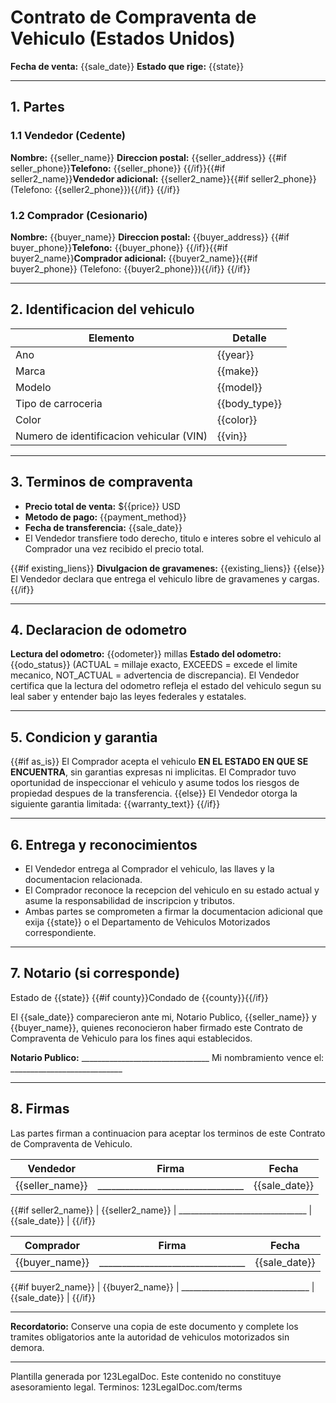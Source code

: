 # Contrato de Compraventa de Vehiculo (Estados Unidos)

**Fecha de venta:** {{sale_date}}
**Estado que rige:** {{state}}

---

## 1. Partes

### 1.1 Vendedor (Cedente)
**Nombre:** {{seller_name}}
**Direccion postal:** {{seller_address}}
{{#if seller_phone}}**Telefono:** {{seller_phone}}
{{/if}}{{#if seller2_name}}**Vendedor adicional:** {{seller2_name}}{{#if seller2_phone}} (Telefono: {{seller2_phone}}){{/if}}
{{/if}}

### 1.2 Comprador (Cesionario)
**Nombre:** {{buyer_name}}
**Direccion postal:** {{buyer_address}}
{{#if buyer_phone}}**Telefono:** {{buyer_phone}}
{{/if}}{{#if buyer2_name}}**Comprador adicional:** {{buyer2_name}}{{#if buyer2_phone}} (Telefono: {{buyer2_phone}}){{/if}}
{{/if}}

---

## 2. Identificacion del vehiculo

| Elemento | Detalle |
| -------- | ------- |
| Ano | {{year}} |
| Marca | {{make}} |
| Modelo | {{model}} |
| Tipo de carroceria | {{body_type}} |
| Color | {{color}} |
| Numero de identificacion vehicular (VIN) | {{vin}} |

---

## 3. Terminos de compraventa

- **Precio total de venta:** ${{price}} USD
- **Metodo de pago:** {{payment_method}}
- **Fecha de transferencia:** {{sale_date}}
- El Vendedor transfiere todo derecho, titulo e interes sobre el vehiculo al Comprador una vez recibido el precio total.

{{#if existing_liens}}
**Divulgacion de gravamenes:** {{existing_liens}}
{{else}}
El Vendedor declara que entrega el vehiculo libre de gravamenes y cargas.
{{/if}}

---

## 4. Declaracion de odometro

**Lectura del odometro:** {{odometer}} millas
**Estado del odometro:** {{odo_status}} (ACTUAL = millaje exacto, EXCEEDS = excede el limite mecanico, NOT_ACTUAL = advertencia de discrepancia).
El Vendedor certifica que la lectura del odometro refleja el estado del vehiculo segun su leal saber y entender bajo las leyes federales y estatales.

---

## 5. Condicion y garantia

{{#if as_is}}
El Comprador acepta el vehiculo **EN EL ESTADO EN QUE SE ENCUENTRA**, sin garantias expresas ni implicitas. El Comprador tuvo oportunidad de inspeccionar el vehiculo y asume todos los riesgos de propiedad despues de la transferencia.
{{else}}
El Vendedor otorga la siguiente garantia limitada:
{{warranty_text}}
{{/if}}

---

## 6. Entrega y reconocimientos

- El Vendedor entrega al Comprador el vehiculo, las llaves y la documentacion relacionada.
- El Comprador reconoce la recepcion del vehiculo en su estado actual y asume la responsabilidad de inscripcion y tributos.
- Ambas partes se comprometen a firmar la documentacion adicional que exija {{state}} o el Departamento de Vehiculos Motorizados correspondiente.

---

## 7. Notario (si corresponde)

Estado de {{state}}
{{#if county}}Condado de {{county}}{{/if}}

El {{sale_date}} comparecieron ante mi, Notario Publico, {{seller_name}} y {{buyer_name}}, quienes reconocieron haber firmado este Contrato de Compraventa de Vehiculo para los fines aqui establecidos.

**Notario Publico:** ________________________________
Mi nombramiento vence el: ____________________________

---

## 8. Firmas

Las partes firman a continuacion para aceptar los terminos de este Contrato de Compraventa de Vehiculo.

| Vendedor | Firma | Fecha |
| -------- | ----- | ----- |
| {{seller_name}} | ________________________________ | {{sale_date}} |

{{#if seller2_name}}
| {{seller2_name}} | ________________________________ | {{sale_date}} |
{{/if}}

| Comprador | Firma | Fecha |
| --------- | ----- | ----- |
| {{buyer_name}} | ________________________________ | {{sale_date}} |

{{#if buyer2_name}}
| {{buyer2_name}} | ________________________________ | {{sale_date}} |
{{/if}}

---

**Recordatorio:** Conserve una copia de este documento y complete los tramites obligatorios ante la autoridad de vehiculos motorizados sin demora.

---

Plantilla generada por 123LegalDoc. Este contenido no constituye asesoramiento legal. Terminos: 123LegalDoc.com/terms

